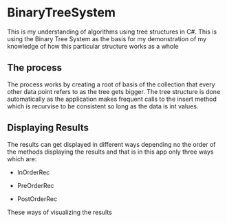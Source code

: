 ﻿# BinaryTreeSystem
This is my understanding of algorithms using tree structures in C#. This is using the Binary Tree System as the basis for my demonstration of my knowledge of how this particular structure works as a whole
## The process
The process works by creating a root of basis of the collection that every other data point refers to as the tree gets bigger. The tree structure is done automatically as the application makes frequent calls to the insert method which is recurvise to be consistent so long as the data is int values.
## Displaying Results
The results can get displayed in different ways depending no the order of the methods displaying the results and that is in this app only three ways which are:

- InOrderRec

- PreOrderRec

- PostOrderRec

These ways of visualizing the results